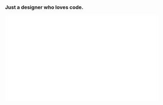 ### Just a designer who loves code.

<a href="http://marcovincit.design" target="_blank">
    <img src="https://raw.githubusercontent.com/marcovincit/marcovincit/master/marcovincit.svg" />
</a>
